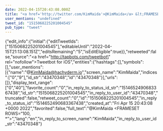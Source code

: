```yaml
---
date: 2022-04-15T20:43:08.000Z
title: "<a href='http://twitter.com/KimMaida'>@KimMaida</a> &lt;FRAMESET ROWS=“100, *”&gt;″"
user_mentions: "undefined"
tweet_id: "1515068225201004545"
pub_type: "tweet"
---
```

{"edit_info":{"initial":{"editTweetIds":["1515068225201004545"],"editableUntil":"2022-04-15T21:13:08.151Z","editsRemaining":"5","isEditEligible":true}},"retweeted":false,"source":"<a href=\"http://tapbots.com/tweetbot\" rel=\"nofollow\">Tweetbot for iΟS</a>","entities":{"hashtags":[],"symbols":[],"user_mentions":[{"name":"@KimMaida@hachyderm.io","screen_name":"KimMaida","indices":["0","9"],"id_str":"43470348","id":"43470348"}],"urls":[]},"display_text_range":["0","40"],"favorite_count":"0","in_reply_to_status_id_str":"1514652490683367438","id_str":"1515068225201004545","in_reply_to_user_id":"43470348","truncated":false,"retweet_count":"0","id":"1515068225201004545","in_reply_to_status_id":"1514652490683367438","created_at":"Fri Apr 15 20:43:08 +0000 2022","favorited":false,"full_text":"@KimMaida &lt;FRAMESET ROWS=“100, *”&gt;","lang":"en","in_reply_to_screen_name":"KimMaida","in_reply_to_user_id_str":"43470348"}
